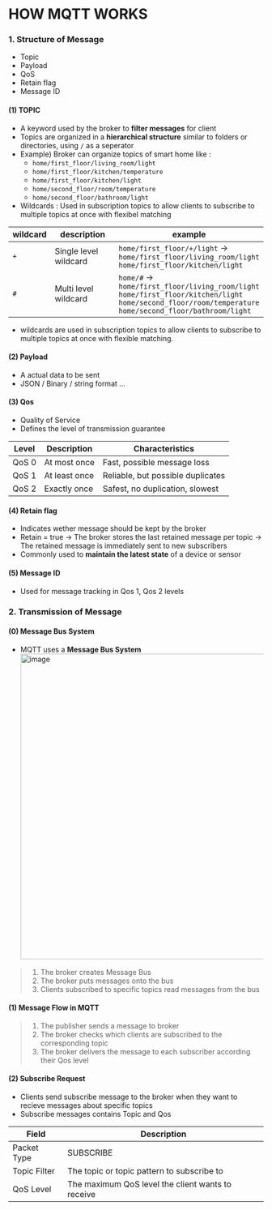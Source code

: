 # HOW MQTT WORKS
### 1. Structure of Message
- Topic
- Payload
- QoS
- Retain flag
- Message ID
#### (1) TOPIC
- A keyword used by the broker to **filter messages** for client
- Topics are organized in a **hierarchical structure** similar to folders or directories, using `/` as a seperator
- Example) Broker can organize topics of smart home like :<br>
  - `home/first_floor/living_room/light`<br>
  - `home/first_floor/kitchen/temperature`<br>
  - `home/first_floor/kitchen/light`<br>
  - `home/second_floor/room/temperature`<br>
  - `home/second_floor/bathroom/light`<br>
- Wildcards : Used in subscription topics to allow clients to subscribe to multiple topics at once with flexibel matching

|wildcard|description|example|
|-|-|-|
|`+`|Single level wildcard|`home/first_floor/+/light` → <br>`home/first_floor/living_room/light`<br>`home/first_floor/kitchen/light`|
|`#`|Multi level wildcard| `home/#` → <br>`home/first_floor/living_room/light`<br>`home/first_floor/kitchen/light`<br>`home/second_floor/room/temperature`<br>`home/second_floor/bathroom/light`|

- wildcards are used in subscription topics to allow clients to subscribe to multiple topics at once with flexible matching.
#### (2) Payload
- A actual data to be sent
- JSON / Binary / string format ...
#### (3) Qos
- Quality of Service
- Defines the level of transmission guarantee
  
| Level | Description | Characteristics |
| - | - | - |
| QoS 0 | At most once | Fast, possible message loss |
| QoS 1 | At least once | Reliable, but possible duplicates |
| QoS 2 | Exactly once | Safest, no duplication, slowest |

#### (4) Retain flag
- Indicates wether message should be kept by the broker
- Retain = true
  -> The broker stores the last retained message per topic
  -> The retained message is immediately sent to new subscribers
- Commonly used to **maintain the latest state** of a device or sensor
#### (5) Message ID
- Used for message tracking in Qos 1, Qos 2 levels
### 2. Transmission of Message
#### (0) Message Bus System
- MQTT uses a **Message Bus System**
<img width="912" height="603" alt="image" src="https://github.com/user-attachments/assets/0c7119e2-5012-48c6-b634-267285333869" /><br>
> 1. The broker creates Message Bus
> 2. The broker puts messages onto the bus
> 3. Clients subscribed to specific topics read messages from the bus
#### (1) Message Flow in MQTT
> 1. The publisher sends a message to broker
> 2. The broker checks which clients are subscribed to the corresponding topic
> 3. The broker delivers the message to each subscriber according their Qos level
#### (2) Subscribe Request
- Clients send subscribe message to the broker when they want to recieve messages about specific topics
- Subscribe messages contains Topic and Qos

|Field|Description|
|-|-|
|Packet Type|SUBSCRIBE|
|Topic Filter|The topic or topic pattern to subscribe to|
|QoS Level|The maximum QoS level the client wants to receive|
